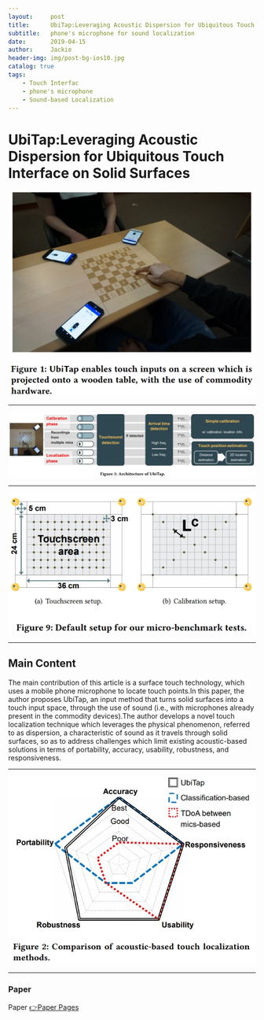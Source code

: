 ```yaml
---
layout:     post
title:      UbiTap:Leveraging Acoustic Dispersion for Ubiquitous Touch Interface on Solid Surfaces
subtitle:   phone's microphone for sound localization
date:       2019-04-15
author:     Jackie
header-img: img/post-bg-ios10.jpg
catalog: true
tags:
    - Touch Interfac
    - phone's microphone
    - Sound-based Localization
---
```


# UbiTap:Leveraging Acoustic Dispersion for Ubiquitous Touch Interface on Solid Surfaces

![](https://raw.githubusercontent.com/a416485164/a416485164.github.io/master/img/touch1.jpg)

***

![](https://raw.githubusercontent.com/a416485164/a416485164.github.io/master/img/touch2.jpg)

***

![](https://raw.githubusercontent.com/a416485164/a416485164.github.io/master/img/touch3.jpg)

***

## Main Content

The main contribution of this article is a surface touch technology, which uses a mobile phone microphone to locate touch points.In this paper, the author proposes UbiTap, an input method that turns solid surfaces into a touch input space, through the use of sound (i.e., with microphones already present in the commodity devices).The author develops a novel touch localization technique which leverages the physical phenomenon, referred to as dispersion, a characteristic of sound as it travels through solid surfaces, so as to address challenges which limit existing acoustic-based solutions in terms of portability, accuracy, usability, robustness, and responsiveness.

***

![](https://raw.githubusercontent.com/a416485164/a416485164.github.io/master/img/touch4.jpg)

***

### Paper

<p>Paper <a href="https://rtcl.eecs.umich.edu/yuanchao/paper/sensys18ubitap.pdf">👉Paper Pages</a>